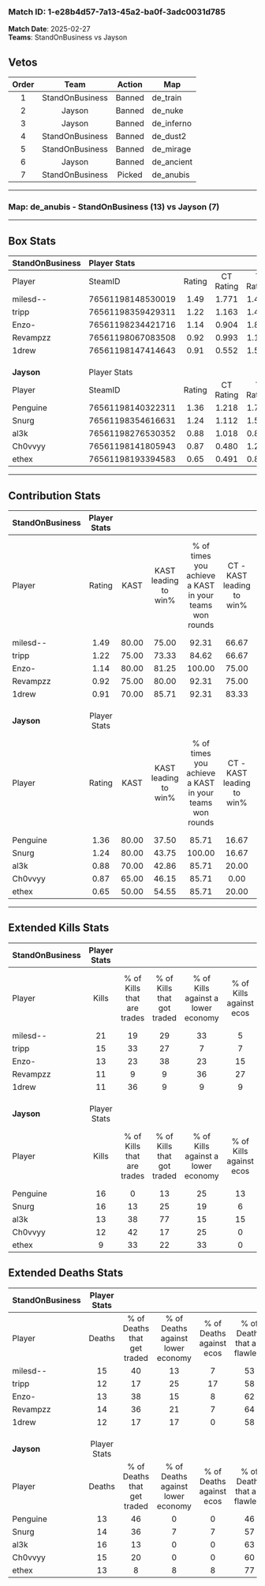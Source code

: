 ### Match ID: 1-e28b4d57-7a13-45a2-ba0f-3adc0031d785  
**Match Date**: 2025-02-27  
**Teams**: StandOnBusiness vs Jayson  

## Vetos  

| Order | Team | Action | Map |
| :---: | :--: | :----: | --- |
| 1 | StandOnBusiness | Banned | de_train |
| 2 | Jayson | Banned | de_nuke |
| 3 | Jayson | Banned | de_inferno |
| 4 | StandOnBusiness | Banned | de_dust2 |
| 5 | StandOnBusiness | Banned | de_mirage |
| 6 | Jayson | Banned | de_ancient |
| 7 | StandOnBusiness | Picked | de_anubis |

---  

### **Map**: de_anubis - StandOnBusiness (13) vs Jayson (7)  
---  

## Box Stats  

| **StandOnBusiness** | Player Stats      |        |           |          |       |       |       |         |        |      |     |
| :- | :- | :-: | :-: | :-: | :-: | :-: | :-: | :-: | :-: | :-: | :-: |
| Player              | SteamID           | Rating | CT Rating | T Rating | KAST  |  ADR  | Kills | Assists | Deaths | K/D  | HS% |
| milesd--            | 76561198148530019 |  1.49  |   1.771   |  1.461   | 80.00 | 101.2 |  21   |    2    |   15   | 1.40 | 47  |
| tripp               | 76561198359429311 |  1.22  |   1.163   |  1.434   | 75.00 | 83.0  |  15   |    3    |   12   | 1.25 | 66  |
| Enzo-               | 76561198234421716 |  1.14  |   0.904   |  1.834   | 80.00 | 76.8  |  13   |    7    |   13   | 1.00 | 92  |
| Revampzz            | 76561198067083508 |  0.92  |   0.993   |  1.160   | 75.00 | 61.2  |  11   |    3    |   14   | 0.79 | 45  |
| 1drew               | 76561198147414643 |  0.91  |   0.552   |  1.589   | 70.00 | 51.8  |  11   |    4    |   12   | 0.92 | 36  |
|                     |                   |        |           |          |       |       |       |         |        |      |     |
|                     |                   |        |           |          |       |       |       |         |        |      |     |
|                     |                   |        |           |          |       |       |       |         |        |      |     |
| **Jayson**          | Player Stats      |        |           |          |       |       |       |         |        |      |     |
| Player              | SteamID           | Rating | CT Rating | T Rating | KAST  |  ADR  | Kills | Assists | Deaths | K/D  | HS% |
| Penguine            | 76561198140322311 |  1.36  |   1.218   |  1.738   | 80.00 | 103.8 |  16   |    8    |   13   | 1.23 | 43  |
| Snurg               | 76561198354616631 |  1.24  |   1.112   |  1.550   | 80.00 | 85.2  |  16   |    1    |   14   | 1.14 | 68  |
| al3k                | 76561198276530352 |  0.88  |   1.018   |  0.882   | 70.00 | 51.6  |  13   |    2    |   16   | 0.81 | 46  |
| Ch0vvyy             | 76561198141805943 |  0.87  |   0.480   |  1.279   | 65.00 | 62.1  |  12   |    4    |   15   | 0.80 | 58  |
| ethex               | 76561198193394583 |  0.65  |   0.491   |  0.854   | 50.00 | 52.1  |   9   |    2    |   13   | 0.69 | 88  |
---  

## Contribution Stats  

| **StandOnBusiness** | Player Stats |       |                      |                                                        |                           |                                                             |                          |                                                            |
| :- | :-: | :-: | :-: | :-: | :-: | :-: | :-: | :-: |
| Player              |    Rating    | KAST  | KAST leading to win% | % of times you achieve a KAST in your teams won rounds | CT - KAST leading to win% | CT - % of times you achieve a KAST in your teams won rounds | T - KAST leading to win% | T - % of times you achieve a KAST in your teams won rounds |
| milesd--            |     1.49     | 80.00 |        75.00         |                         92.31                          |           66.67           |                           100.00                            |          85.71           |                           85.71                            |
| tripp               |     1.22     | 75.00 |        73.33         |                         84.62                          |           66.67           |                           100.00                            |          83.33           |                           71.43                            |
| Enzo-               |     1.14     | 80.00 |        81.25         |                         100.00                         |           75.00           |                           100.00                            |          87.50           |                           100.00                           |
| Revampzz            |     0.92     | 75.00 |        80.00         |                         92.31                          |           75.00           |                           100.00                            |          85.71           |                           85.71                            |
| 1drew               |     0.91     | 70.00 |        85.71         |                         92.31                          |           83.33           |                            83.33                            |          87.50           |                           100.00                           |
|                     |              |       |                      |                                                        |                           |                                                             |                          |                                                            |
|                     |              |       |                      |                                                        |                           |                                                             |                          |                                                            |
|                     |              |       |                      |                                                        |                           |                                                             |                          |                                                            |
| **Jayson**          | Player Stats |       |                      |                                                        |                           |                                                             |                          |                                                            |
| Player              |    Rating    | KAST  | KAST leading to win% | % of times you achieve a KAST in your teams won rounds | CT - KAST leading to win% | CT - % of times you achieve a KAST in your teams won rounds | T - KAST leading to win% | T - % of times you achieve a KAST in your teams won rounds |
| Penguine            |     1.36     | 80.00 |        37.50         |                         85.71                          |           16.67           |                           100.00                            |          50.00           |                           83.33                            |
| Snurg               |     1.24     | 80.00 |        43.75         |                         100.00                         |           16.67           |                           100.00                            |          60.00           |                           100.00                           |
| al3k                |     0.88     | 70.00 |        42.86         |                         85.71                          |           20.00           |                           100.00                            |          55.56           |                           83.33                            |
| Ch0vvyy             |     0.87     | 65.00 |        46.15         |                         85.71                          |           0.00            |                            0.00                             |          66.67           |                           100.00                           |
| ethex               |     0.65     | 50.00 |        54.55         |                         85.71                          |           20.00           |                           100.00                            |          83.33           |                           83.33                            |
---  

## Extended Kills Stats  

| **StandOnBusiness** | Player Stats |                            |                            |                                    |                         |                              |                                 |                                       |                    |           |
| :- | :-: | :-: | :-: | :-: | :-: | :-: | :-: | :-: | :-: | :-: |
| Player              |    Kills     | % of Kills that are trades | % of Kills that got traded | % of Kills against a lower economy | % of Kills against ecos | % of Kills that are flawless | % of Kills that are close duels | % of Kills that are assisted by flash | Pistol Round Kills | AWP Kills |
| milesd--            |      21      |             19             |             29             |                 33                 |            5            |              62              |               10                |                   0                   |         1          |     1     |
| tripp               |      15      |             33             |             27             |                 7                  |            7            |              47              |                0                |                   0                   |         4          |     0     |
| Enzo-               |      13      |             23             |             38             |                 23                 |           15            |              46              |                8                |                   0                   |         2          |     0     |
| Revampzz            |      11      |             9              |             9              |                 36                 |           27            |              73              |                0                |                   0                   |         2          |     0     |
| 1drew               |      11      |             36             |             9              |                 9                  |            9            |              82              |                9                |                   0                   |         1          |     0     |
|                     |              |                            |                            |                                    |                         |                              |                                 |                                       |                    |           |
|                     |              |                            |                            |                                    |                         |                              |                                 |                                       |                    |           |
|                     |              |                            |                            |                                    |                         |                              |                                 |                                       |                    |           |
| **Jayson**          | Player Stats |                            |                            |                                    |                         |                              |                                 |                                       |                    |           |
| Player              |    Kills     | % of Kills that are trades | % of Kills that got traded | % of Kills against a lower economy | % of Kills against ecos | % of Kills that are flawless | % of Kills that are close duels | % of Kills that are assisted by flash | Pistol Round Kills | AWP Kills |
| Penguine            |      16      |             0              |             13             |                 25                 |           13            |              56              |                6                |                   0                   |         0          |     0     |
| Snurg               |      16      |             13             |             25             |                 19                 |            6            |              56              |               13                |                   0                   |         0          |     0     |
| al3k                |      13      |             38             |             77             |                 15                 |           15            |              69              |                8                |                   0                   |         2          |     0     |
| Ch0vvyy             |      12      |             42             |             17             |                 25                 |            0            |              58              |               17                |                   0                   |         0          |     5     |
| ethex               |      9       |             33             |             22             |                 33                 |            0            |              56              |               11                |                   0                   |         0          |     0     |
## Extended Deaths Stats  

| **StandOnBusiness** | Player Stats |                             |                                   |                          |                               |                            |                           |               |
| :- | :-: | :-: | :-: | :-: | :-: | :-: | :-: | :-: |
| Player              |    Deaths    | % of Deaths that get traded | % of Deaths against lower economy | % of Deaths against ecos | % of Deaths that are flawless | % of Deaths that are close | % of Deaths while blinded | Deaths to AWP |
| milesd--            |      15      |             40              |                13                 |            7             |              53               |             13             |             0             |       2       |
| tripp               |      12      |             17              |                25                 |            17            |              58               |             17             |             0             |       1       |
| Enzo-               |      13      |             38              |                15                 |            8             |              62               |             8              |             0             |       0       |
| Revampzz            |      14      |             36              |                21                 |            7             |              64               |             14             |             0             |       1       |
| 1drew               |      12      |             17              |                17                 |            0             |              58               |             0              |             0             |       1       |
|                     |              |                             |                                   |                          |                               |                            |                           |               |
|                     |              |                             |                                   |                          |                               |                            |                           |               |
|                     |              |                             |                                   |                          |                               |                            |                           |               |
| **Jayson**          | Player Stats |                             |                                   |                          |                               |                            |                           |               |
| Player              |    Deaths    | % of Deaths that get traded | % of Deaths against lower economy | % of Deaths against ecos | % of Deaths that are flawless | % of Deaths that are close | % of Deaths while blinded | Deaths to AWP |
| Penguine            |      13      |             46              |                 0                 |            0             |              46               |             8              |             0             |       0       |
| Snurg               |      14      |             36              |                 7                 |            7             |              57               |             0              |             0             |       0       |
| al3k                |      16      |             13              |                 0                 |            0             |              63               |             13             |             0             |       1       |
| Ch0vvyy             |      15      |             20              |                 0                 |            0             |              60               |             0              |             0             |       0       |
| ethex               |      13      |              8              |                 8                 |            8             |              77               |             8              |             0             |       0       |

